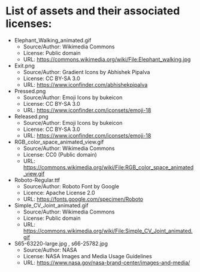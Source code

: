 # List of assets and their associated licenses:

* Elephant_Walking_animated.gif
	+ Source/Author:	Wikimedia Commons
	+ License:		Public domain
	+ URL:			https://commons.wikimedia.org/wiki/File:Elephant_walking.jpg
* Exit.png
	+ Source/Author:	Gradient Icons by Abhishek Pipalva
	+ License:		CC BY-SA 3.0
	+ URL:			https://www.iconfinder.com/abhishekpipalva
* Pressed.png
	+ Source/Author:	Emoji Icons by bukeicon
	+ License:		CC BY-SA 3.0
	+ URL:			https://www.iconfinder.com/iconsets/emoji-18
* Released.png
	+ Source/Author:	Emoji Icons by bukeicon
	+ License:		CC BY-SA 3.0
	+ URL:			https://www.iconfinder.com/iconsets/emoji-18
* RGB_color_space_animated_view.gif
	+ Source/Author:	Wikimedia Commons
	+ License:		CC0 (Public domain)
	+ URL:			https://commons.wikimedia.org/wiki/File:RGB_color_space_animated_view.gif
* Roboto-Regular.ttf
	+ Source/Author:	Roboto Font by Google
	+ Licence:		Apache License 2.0
	+ URL:			https://fonts.google.com/specimen/Roboto
* Simple_CV_Joint_animated.gif
	+ Source/Author:	Wikimedia Commons
	+ License:		Public domain
	+ URL:			https://commons.wikimedia.org/wiki/File:Simple_CV_Joint_animated.gif
* S65-63220-large.jpg , s66-25782.jpg
	+ Source/Author:	NASA
	+ License:		NASA Images and Media Usage Guidelines
	+ URL:			https://www.nasa.gov/nasa-brand-center/images-and-media/
